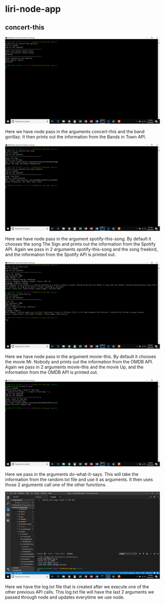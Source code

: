 # liri-node-app

## concert-this 
![Alt text](https://github.com/josephfmck/liri-node-app/blob/master/Screenshot%20(6).png?raw=true "Optional Title")

Here we have node pass in the arguments concert-this and the band gorillaz. It then prints out the information from the Bands in Town API.

![Alt text](https://github.com/josephfmck/liri-node-app/blob/master/Screenshot%20(7).png?raw=true "Optional Title")

Here we have node pass in the argument spotify-this-song. By default it chooses the song The Sign and prints out the information from the Spotify API.
Again we pass in 2 arguments spotify-this-song and the song freebird, and the information from the Spotify API is printed out.

![Alt text](https://github.com/josephfmck/liri-node-app/blob/master/Screenshot%20(8).png?raw=true "Optional Title")

Here we have node pass in the argument movie-this. By default it chooses the movie Mr. Nobody and prints out the information from the OMDB API.
Again we pass in 2 arguments movie-this and the movie Up, and the information from the OMDB API is printed out.

![Alt text](https://github.com/josephfmck/liri-node-app/blob/master/Screenshot%20(9).png?raw=true "Optional Title")

Here we pass in the arguments do-what-it-says. This will take the information from the random.txt file and use it as arguments.
It then uses those 2 arguments call one of the other functions.

![Alt text](https://github.com/josephfmck/liri-node-app/blob/master/Screenshot%20(10).png?raw=true "Optional Title")

Here we have the log.txt file that is created after we execute one of the other previous API calls. This log.txt file will have the last 2 arguments we passed through node and updates everytime we use node.


